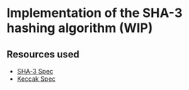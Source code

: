 # Implementation of the SHA-3 hashing algorithm (WIP)

## Resources used

- [SHA-3 Spec](https://nvlpubs.nist.gov/nistpubs/FIPS/NIST.FIPS.202.pdf)
- [Keccak Spec](https://keccak.team/files/Keccak-reference-3.0.pdf)

